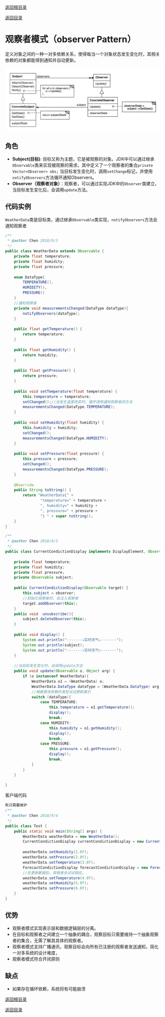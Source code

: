 [返回根目录](/README.md)

[返回目录](../README.md)

# 观察者模式（observer Pattern）

定义对象之间的一种一对多依赖关系，使得每当一个对象状态发生变化时，其相关依赖的对象都能得到通知并自动更新。

![img](assets/timg.jpg)



## 角色

- **Subject(目标)**: 目标又称为主题，它是被观察的对象。JDK中可以通过继承`Observable`类来实现被观察的需求。其中定义了一个观察者的集合`private Vector<Observer> obs;` 当目标发生变化时，调用`setChange`标记，并使用`notifyObservers`方法循环通知Observers。
- **Observer（观察者对象）**：观察者，可以通过实现JDK中的`Observer`类建立，当目标发生变化后，会调用`update`方法。

## 代码实例

`WeatherData`类是目标类，通过继承`Observable`类实现，`notifyObservers`方法会通知观察者

```java
/**
 * @author Chen 2018/9/3
 */
public class WeatherData extends Observable {
    private float temperature;
    private float humidity;
    private float pressure;

    enum DataType{
        TEMPERATURE(),
        HUMIDITY(),
        PRESSURE()
    }
    //通知观察者
    private void measurementsChanged(DataType dataType){
        notifyObservers(dataType);
    }

    public float getTemperature() {
        return temperature;
    }

    public float getHumidity() {
        return humidity;
    }

    public float getPressure() {
        return pressure;
    }

    public void setTemperature(float temperature) {
        this.temperature = temperature;
        setChanged();//当发生温度改变时，循环调用通知观察者的方法
        measurementsChanged(DataType.TEMPERATURE);
    }

    public void setHumidity(float humidity) {
        this.humidity = humidity;
        setChanged();
        measurementsChanged(DataType.HUMIDITY);
    }

    public void setPressure(float pressure) {
        this.pressure = pressure;
        setChanged();
        measurementsChanged(DataType.PRESSURE);
    }

    @Override
    public String toString() {
        return "WeatherData{" +
                "temperature=" + temperature +
                ", humidity=" + humidity +
                ", pressure=" + pressure +
                "} " + super.toString();
    }
}

```

```java
/**
 * @author Chen 2018/9/3
 */
public class CurrentCondictionDisplay implements DisplayElement, Observer {

    private float temperature;
    private float humidity;
    private float pressure;
    private Observable subject;

    public CurrentCondictionDisplay(Observable target) {
        this.subject = observer;
        //初始化观察者时，会注入观察者
        target.addObserver(this);
    }
    public void  unsubscribe(){
        subject.deleteObserver(this);
    }

    public void display() {
        System.out.println("-------↓实时天气↓-------");
        System.out.println(subject);
        System.out.println("-------↑实时天气↑-------");
    }

    //当目标发生变化时，会调用update方法
    public void update(Observable o, Object arg) {
        if (o instanceof WeatherData){
            WeatherData o1 = (WeatherData) o;
            WeatherData.DataType dataType = (WeatherData.DataType) arg;
            //根据更改参数的类型试试更新展示
            switch (dataType){
                case TEMPERATURE:
                    this.temperature = o1.getTemperature();
                    display();
                    break;
                case HUMIDITY:
                    this.humidity = o1.getHumidity();
                    display();
                    break;
                case PRESSURE:
                    this.pressure = o1.getPressure();
                    display();
                    break;
            }
        }
    }

}

```

客户端代码

```java
䯮只需要维护
/**
 * @author Chen 2018/9/4
 */
public class Test {
    public static void main(String[] args) {
        WeatherData weatherData = new WeatherData();
        CurrentCondictionDisplay currentCondictionDisplay = new CurrentCondictionDisplay(weatherData);

        weatherData.setHumidity(1.0f);
        weatherData.setPressure(2.0f);
        weatherData.setTemperature(3.0f);
        ForecastCondictionDisplay forecastCondictionDisplay = new ForecastCondictionDisplay(weatherData);
        //在更新数据后，观察者会试试相应。
        weatherData.setTemperature(4.0f);
        weatherData.setHumidity(5.0f);
        weatherData.setPressure(6.0f);
    }
}

```

## 优势

- 观察者模式实现表示层和数据逻辑层的分离。
- 在目标和观察者之间建立一个抽象的耦合，观察目标只需要维持一个抽象观察者的集合，无需了解其具体的观察者。
- 观察者模式支持广播通讯，观察目标会向所有已注册的观察者发送通知，简化一对多系统的设计难度，
- 观察者模式符合开闭原则

## 缺点

- 如果存在循环依赖，系统将有可能崩溃

[返回根目录](/README.md)

[返回目录](../README.md)
